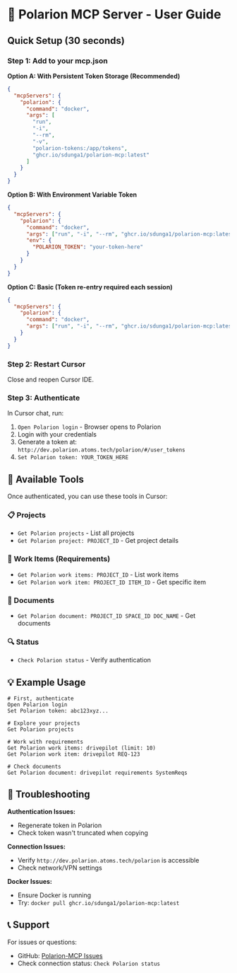 # 🚀 Polarion MCP Server - User Guide

## Quick Setup (30 seconds)

### Step 1: Add to your mcp.json

**Option A: With Persistent Token Storage (Recommended)**

```json
{
  "mcpServers": {
    "polarion": {
      "command": "docker",
      "args": [
        "run",
        "-i",
        "--rm",
        "-v",
        "polarion-tokens:/app/tokens",
        "ghcr.io/sdunga1/polarion-mcp:latest"
      ]
    }
  }
}
```

**Option B: With Environment Variable Token**

```json
{
  "mcpServers": {
    "polarion": {
      "command": "docker",
      "args": ["run", "-i", "--rm", "ghcr.io/sdunga1/polarion-mcp:latest"],
      "env": {
        "POLARION_TOKEN": "your-token-here"
      }
    }
  }
}
```

**Option C: Basic (Token re-entry required each session)**

```json
{
  "mcpServers": {
    "polarion": {
      "command": "docker",
      "args": ["run", "-i", "--rm", "ghcr.io/sdunga1/polarion-mcp:latest"]
    }
  }
}
```

### Step 2: Restart Cursor

Close and reopen Cursor IDE.

### Step 3: Authenticate

In Cursor chat, run:

1. `Open Polarion login` - Browser opens to Polarion
2. Login with your credentials
3. Generate a token at: `http://dev.polarion.atoms.tech/polarion/#/user_tokens`
4. `Set Polarion token: YOUR_TOKEN_HERE`

## 🎯 Available Tools

Once authenticated, you can use these tools in Cursor:

### 📋 Projects

- `Get Polarion projects` - List all projects
- `Get Polarion project: PROJECT_ID` - Get project details

### 📝 Work Items (Requirements)

- `Get Polarion work items: PROJECT_ID` - List work items
- `Get Polarion work item: PROJECT_ID ITEM_ID` - Get specific item

### 📄 Documents

- `Get Polarion document: PROJECT_ID SPACE_ID DOC_NAME` - Get documents

### 🔍 Status

- `Check Polarion status` - Verify authentication

## 💡 Example Usage

```
# First, authenticate
Open Polarion login
Set Polarion token: abc123xyz...

# Explore your projects
Get Polarion projects

# Work with requirements
Get Polarion work items: drivepilot (limit: 10)
Get Polarion work item: drivepilot REQ-123

# Check documents
Get Polarion document: drivepilot requirements SystemReqs
```

## 🔧 Troubleshooting

**Authentication Issues:**

- Regenerate token in Polarion
- Check token wasn't truncated when copying

**Connection Issues:**

- Verify `http://dev.polarion.atoms.tech/polarion` is accessible
- Check network/VPN settings

**Docker Issues:**

- Ensure Docker is running
- Try: `docker pull ghcr.io/sdunga1/polarion-mcp:latest`

## 📞 Support

For issues or questions:

- GitHub: [Polarion-MCP Issues](https://github.com/Sdunga1/Polarion-MCP/issues)
- Check connection status: `Check Polarion status`

